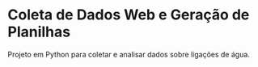 # Coleta de Dados Web e Geração de Planilhas

Projeto em Python para coletar e analisar dados sobre ligações de água.
